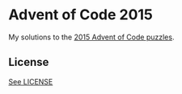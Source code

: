 # Advent of Code 2015

My solutions to the [2015 Advent of Code puzzles](https://adventofcode.com/2015/day/5).

## License

[See LICENSE](LICENSE)
